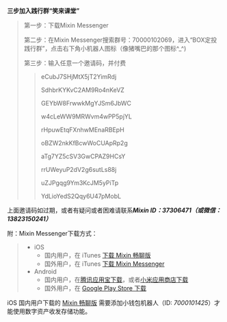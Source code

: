 **三步加入践行群“笑来课堂”**

> 第一步：下载Mixin Messenger
>
> 第二步：在Mixin Messenger搜索群号：70000102069，进入“BOX定投践行群”，点击右下角小机器人图标（像猪嘴巴的那个图标^_^)
>
> 第三步：输入任意一个邀请码，并付费
>
>> eCubJ7SHjMtX5jT2YimRdj
>>
>> SdhbrKYKvC2AM9Ro4nKeVZ
>>
>> GEYbW8FrwwkMgYJSm6JbWC
>>
>> w4cLeWW9MRWvm4wPP5pjYL
>>
>> rHpuwEtqFXnhwMEnaRBEpH
>>
>> oBZW2nkKfBcwWoCUApRp2g
>>
>> aTg7YZ5cSV3GwCPAZ9HCsY
>>
>> rrUWeyuP2dV2g6sutLs88j
>>
>> uZJPgqg9Ym3KcJM5yPiTp
>>
>> YdLioYedS2Qqy6U47pMobL

上面邀请码如过期，或者有疑问或者困难请联系***Mixin ID：37306471（或微信：13823150241）***

附：Mixin Messenger下载方式：

> * iOS
>   * 国内用户，在 iTunes [下载 Mixin 畅聊版](https://apps.apple.com/cn/app/mixin-%E5%AF%86%E4%BF%A1%E7%95%85%E8%81%8A%E7%89%88/id1457938019)
>   * 国外用户，在 iTunes [下载 Mixin Messenger](https://apps.apple.com/app/mixin/id1322324266)
> * Android
>   * 国内用户，在[腾讯应用宝下载](https://a.app.qq.com/o/simple.jsp?pkgname=one.mixin.messenger)，或者[小米应用商店下载](http://app.mi.com/details?id=one.mixin.messenger)
>   * 国外用户，在 [Google Play Store 下载](https://play.google.com/store/apps/details?id=one.mixin.messenger)

iOS 国内用户下载的 [Mixin 畅聊版](https://apps.apple.com/cn/app/mixin-%E5%AF%86%E4%BF%A1%E7%95%85%E8%81%8A%E7%89%88/id1457938019) 需要添加小钱包机器人（ID: *7000101425*）才能使用数字资产收发存储功能。

